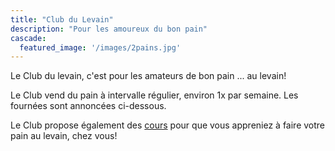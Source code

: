 ```yaml
---
title: "Club du Levain"
description: "Pour les amoureux du bon pain"
cascade:
  featured_image: '/images/2pains.jpg'
---
```


Le Club du levain, c'est pour les amateurs de bon pain ... au levain!

Le Club vend du pain à intervalle régulier, environ 1x par semaine. 
Les fournées sont annoncées ci-dessous.

Le Club propose également des [cours](/content/cours.md "Cours") pour que vous appreniez 
à faire votre pain au levain, chez vous!


